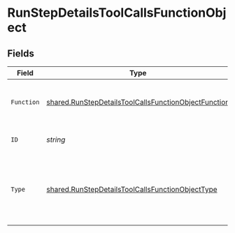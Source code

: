 # RunStepDetailsToolCallsFunctionObject


## Fields

| Field                                                                                                                               | Type                                                                                                                                | Required                                                                                                                            | Description                                                                                                                         |
| ----------------------------------------------------------------------------------------------------------------------------------- | ----------------------------------------------------------------------------------------------------------------------------------- | ----------------------------------------------------------------------------------------------------------------------------------- | ----------------------------------------------------------------------------------------------------------------------------------- |
| `Function`                                                                                                                          | [shared.RunStepDetailsToolCallsFunctionObjectFunction](../../../pkg/models/shared/runstepdetailstoolcallsfunctionobjectfunction.md) | :heavy_check_mark:                                                                                                                  | The definition of the function that was called.                                                                                     |
| `ID`                                                                                                                                | *string*                                                                                                                            | :heavy_check_mark:                                                                                                                  | The ID of the tool call object.                                                                                                     |
| `Type`                                                                                                                              | [shared.RunStepDetailsToolCallsFunctionObjectType](../../../pkg/models/shared/runstepdetailstoolcallsfunctionobjecttype.md)         | :heavy_check_mark:                                                                                                                  | The type of tool call. This is always going to be `function` for this type of tool call.                                            |